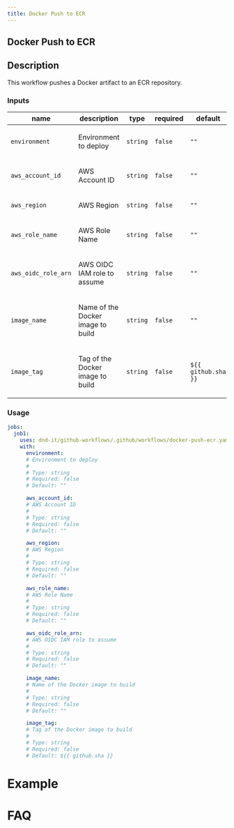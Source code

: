 ```yaml
---
title: Docker Push to ECR
---
```


<!-- action-docs-header source=".github/workflows/docker-push-ecr.yaml" -->
## Docker Push to ECR
<!-- action-docs-header source=".github/workflows/docker-push-ecr.yaml" -->

## Description

This workflow pushes a Docker artifact to an ECR repository.

<!-- action-docs-inputs source=".github/workflows/docker-push-ecr.yaml" -->
### Inputs

| name | description | type | required | default |
| --- | --- | --- | --- | --- |
| `environment` | <p>Environment to deploy</p> | `string` | `false` | `""` |
| `aws_account_id` | <p>AWS Account ID</p> | `string` | `false` | `""` |
| `aws_region` | <p>AWS Region</p> | `string` | `false` | `""` |
| `aws_role_name` | <p>AWS Role Name</p> | `string` | `false` | `""` |
| `aws_oidc_role_arn` | <p>AWS OIDC IAM role to assume</p> | `string` | `false` | `""` |
| `image_name` | <p>Name of the Docker image to build</p> | `string` | `false` | `""` |
| `image_tag` | <p>Tag of the Docker image to build</p> | `string` | `false` | `${{ github.sha }}` |
<!-- action-docs-inputs source=".github/workflows/docker-push-ecr.yaml" -->

<!-- action-docs-outputs source=".github/workflows/docker-push-ecr.yaml" -->

<!-- action-docs-outputs source=".github/workflows/docker-push-ecr.yaml" -->

<!-- action-docs-usage source=".github/workflows/docker-push-ecr.yaml" project="dnd-it/github-workflows/.github/workflows/docker-push-ecr.yaml" version="v2" -->
### Usage

```yaml
jobs:
  job1:
    uses: dnd-it/github-workflows/.github/workflows/docker-push-ecr.yaml@v2
    with:
      environment:
      # Environment to deploy
      #
      # Type: string
      # Required: false
      # Default: ""

      aws_account_id:
      # AWS Account ID
      #
      # Type: string
      # Required: false
      # Default: ""

      aws_region:
      # AWS Region
      #
      # Type: string
      # Required: false
      # Default: ""

      aws_role_name:
      # AWS Role Name
      #
      # Type: string
      # Required: false
      # Default: ""

      aws_oidc_role_arn:
      # AWS OIDC IAM role to assume
      #
      # Type: string
      # Required: false
      # Default: ""

      image_name:
      # Name of the Docker image to build
      #
      # Type: string
      # Required: false
      # Default: ""

      image_tag:
      # Tag of the Docker image to build
      #
      # Type: string
      # Required: false
      # Default: ${{ github.sha }}
```
<!-- action-docs-usage source=".github/workflows/docker-push-ecr.yaml" project="dnd-it/github-workflows/.github/workflows/docker-push-ecr.yaml" version="v2" -->

# Example

# FAQ
